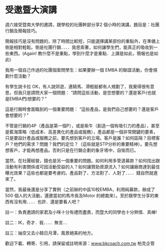 # 受邀暨大演講 

<p>週六接受暨南大學的邀請，跟學校的社團幹部分享2 個小時的演講，題目是：社團行銷及簡報技巧。</p>
<p>簡報技巧是沒有問題的，除了時間比較短，只能選擇講某部份的重點外，在準備上倒是相對輕鬆。倒是社團行銷．．．．我思索著，如何讓學生們，能真正的吸收到一些東西。(Again! 教什麼不是重點，學到什麼才是重點．上課是如此，簡報也是如此)<a name="more"></a></p>
<p>我用一個自己作過的社團個案問學生：如果要辦一個 EMBA 的聯誼活動，你會規劃什麼活動？</p>
<p>有學生說卡拉 OK，有人說郊遊，連騎馬、滑輕艇都有人規劃了，我覺得很有意思，但我只是請問大家一個問題： “請問這些活動，是您想要的？還是客戶(也就是EMBA們)想要的？”</p>
<p>這是行銷時會面臨到的一個重要問題： “這些產品，是我們自己想要的？還是客戶會想要的？”</p>
<p>不管是行銷的4P（產品是第一個P），或是紫牛（創造一個有吸引力的產品），甚至是藍海策略（低成本、高差異化的產品或服務），產品都是一個非常關鍵的要素，只是要設計產品或服務之前，要先想到客戶的立場。客戶是誰？如何區隔？目標客戶？他們的需求？問題？我們的定位？（這些就是STP分析的重要精神）。要先想想客戶，才能再想產品。否則只是在行銷企劃的象牙塔中，自愉而已。</p>
<p>當然，在社團經營，錢也是另一個重要的問題。如何利用多管道募款？如何找出跟活動有利害關係或可因活動受益的人？如何讓贊助資源流入？如何讓廠商達到最佳曝光效果？這些也都是要考慮的。產品對了、方法對了、人對了．．．．錢自然就進來了。</p>
<p>當然，我最後還是分享了實例（之前辦的中區10校EMBA，利用純募款，辦成了 500 個人的大活動，還邀當初的馬市長及Motor 的總裁來）。至於跟學生分享的東西有沒有用．．．．也許．還是要看人吧？</p>
<p>註一：負責邀請的家君及小咪十分有禮而盡責，而暨大的同學也十分熱情．真棒!</p>
<p>註二：IK，奇才．我．．．．無言．．</p>
<p>註三：抽空又去小騎日月潭，風景絕美的地方。</p>
<p>歡迎下載、轉寄、引用，請保留或註明來源：<a href="http://www.bkcoach.com.tw/">www.bkcoach.com.tw</a> 柏克企管</p>